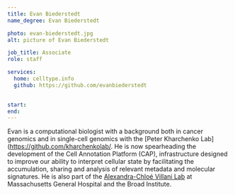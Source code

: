 ```yaml
---
title: Evan Biederstedt
name_degree: Evan Biederstedt

photo: evan-biederstedt.jpg
alt: picture of Evan Biederstedt

job_title: Associate
role: staff

services:
  home: celltype.info
  github: https://github.com/evanbiederstedt

  
start: 
end:
---
```

Evan is a computational biologist with a background both in cancer genomics and in single-cell genomics with the [Peter Kharchenko Lab](https://github.com/kharchenkolab/. He is now spearheading the development of the Cell Annotation Platform (CAP), infrastructure designed to improve our ability to interpret cellular state by facilitating the accumulation, sharing and analysis of relevant metadata and molecular signatures. He is also part of the [Alexandra-Chloé Villani Lab](https://villani.mgh.harvard.edu/) at Massachusetts General Hospital and the Broad Institute.